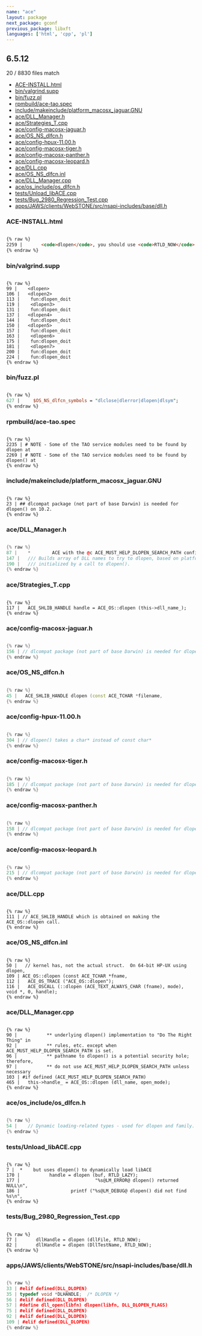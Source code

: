 ```yaml
---
name: "ace"
layout: package
next_package: gconf
previous_package: libxft
languages: ['html', 'cpp', 'pl']
---
```

## 6.5.12
20 / 8830 files match

 - [ACE-INSTALL.html](#ace-installhtml)
 - [bin/valgrind.supp](#binvalgrindsupp)
 - [bin/fuzz.pl](#binfuzzpl)
 - [rpmbuild/ace-tao.spec](#rpmbuildace-taospec)
 - [include/makeinclude/platform_macosx_jaguar.GNU](#includemakeincludeplatform_macosx_jaguargnu)
 - [ace/DLL_Manager.h](#acedll_managerh)
 - [ace/Strategies_T.cpp](#acestrategies_tcpp)
 - [ace/config-macosx-jaguar.h](#aceconfig-macosx-jaguarh)
 - [ace/OS_NS_dlfcn.h](#aceos_ns_dlfcnh)
 - [ace/config-hpux-11.00.h](#aceconfig-hpux-1100h)
 - [ace/config-macosx-tiger.h](#aceconfig-macosx-tigerh)
 - [ace/config-macosx-panther.h](#aceconfig-macosx-pantherh)
 - [ace/config-macosx-leopard.h](#aceconfig-macosx-leopardh)
 - [ace/DLL.cpp](#acedllcpp)
 - [ace/OS_NS_dlfcn.inl](#aceos_ns_dlfcninl)
 - [ace/DLL_Manager.cpp](#acedll_managercpp)
 - [ace/os_include/os_dlfcn.h](#aceos_includeos_dlfcnh)
 - [tests/Unload_libACE.cpp](#testsunload_libacecpp)
 - [tests/Bug_2980_Regression_Test.cpp](#testsbug_2980_regression_testcpp)
 - [apps/JAWS/clients/WebSTONE/src/nsapi-includes/base/dll.h](#appsjawsclientswebstonesrcnsapi-includesbasedllh)

### ACE-INSTALL.html

```html

{% raw %}
2259 |       <code>dlopen</code>, you should use <code>RTLD_NOW</code>.  The
{% endraw %}

```
### bin/valgrind.supp

```

{% raw %}
99 |    <dlopen>
106 |   <dlopen2>
113 |    fun:dlopen_doit
119 |    <dlopen3>
131 |    fun:dlopen_doit
137 |   <dlopen4>
144 |    fun:dlopen_doit
150 |   <dlopen5>
157 |    fun:dlopen_doit
163 |    <dlopen6>
175 |    fun:dlopen_doit
181 |    <dlopen7>
200 |    fun:dlopen_doit
224 |    fun:dlopen_doit
{% endraw %}

```
### bin/fuzz.pl

```pl

{% raw %}
627 |     $OS_NS_dlfcn_symbols = "dlclose|dlerror|dlopen|dlsym";
{% endraw %}

```
### rpmbuild/ace-tao.spec

```

{% raw %}
2235 | # NOTE - Some of the TAO service modules need to be found by dlopen at
2269 | # NOTE - Some of the TAO service modules need to be found by dlopen() at
{% endraw %}

```
### include/makeinclude/platform_macosx_jaguar.GNU

```

{% raw %}
23 | ## dlcompat package (not part of base Darwin) is needed for dlopen() on 10.2.
{% endraw %}

```
### ace/DLL_Manager.h

```cpp

{% raw %}
87 |    *        ACE with the @c ACE_MUST_HELP_DLOPEN_SEARCH_PATH config macro.
147 |   /// Builds array of DLL names to try to dlopen, based on platform
190 |   /// initialized by a call to dlopen().
{% endraw %}

```
### ace/Strategies_T.cpp

```

{% raw %}
117 |   ACE_SHLIB_HANDLE handle = ACE_OS::dlopen (this->dll_name_);
{% endraw %}

```
### ace/config-macosx-jaguar.h

```cpp

{% raw %}
156 | // dlcompat package (not part of base Darwin) is needed for dlopen().
{% endraw %}

```
### ace/OS_NS_dlfcn.h

```cpp

{% raw %}
45 |   ACE_SHLIB_HANDLE dlopen (const ACE_TCHAR *filename,
{% endraw %}

```
### ace/config-hpux-11.00.h

```cpp

{% raw %}
304 | // dlopen() takes a char* instead of const char*
{% endraw %}

```
### ace/config-macosx-tiger.h

```cpp

{% raw %}
185 | // dlcompat package (not part of base Darwin) is needed for dlopen().
{% endraw %}

```
### ace/config-macosx-panther.h

```cpp

{% raw %}
158 | // dlcompat package (not part of base Darwin) is needed for dlopen().
{% endraw %}

```
### ace/config-macosx-leopard.h

```cpp

{% raw %}
215 | // dlcompat package (not part of base Darwin) is needed for dlopen().
{% endraw %}

```
### ace/DLL.cpp

```

{% raw %}
111 | // ACE_SHLIB_HANDLE which is obtained on making the ACE_OS::dlopen call.
{% endraw %}

```
### ace/OS_NS_dlfcn.inl

```

{% raw %}
50 |   // kernel has, not the actual struct.  On 64-bit HP-UX using dlopen,
109 | ACE_OS::dlopen (const ACE_TCHAR *fname,
112 |   ACE_OS_TRACE ("ACE_OS::dlopen");
116 |   ACE_OSCALL (::dlopen (ACE_TEXT_ALWAYS_CHAR (fname), mode), void *, 0, handle);
{% endraw %}

```
### ace/DLL_Manager.cpp

```

{% raw %}
90 |           ** underlying dlopen() implementation to "Do The Right Thing" in
92 |           ** rules, etc. except when ACE_MUST_HELP_DLOPEN_SEARCH_PATH is set.
96 |           ** pathname to dlopen() is a potential security hole; therefore,
97 |           ** do not use ACE_MUST_HELP_DLOPEN_SEARCH_PATH unless necessary
103 | #if defined (ACE_MUST_HELP_DLOPEN_SEARCH_PATH)
465 |   this->handle_ = ACE_OS::dlopen (dll_name, open_mode);
{% endraw %}

```
### ace/os_include/os_dlfcn.h

```cpp

{% raw %}
54 |    // Dynamic loading-related types - used for dlopen and family.
{% endraw %}

```
### tests/Unload_libACE.cpp

```

{% raw %}
7 |  *    but uses dlopen() to dynamically load libACE
170 |           handle = dlopen (buf, RTLD_LAZY);
177 |                            "%s@LM_ERROR@ dlopen() returned NULL\n",
186 |                   printf ("%s@LM_DEBUG@ dlopen() did not find %s\n",
{% endraw %}

```
### tests/Bug_2980_Regression_Test.cpp

```

{% raw %}
77 |       dllHandle = dlopen (dllFile, RTLD_NOW);
82 |       dllHandle = dlopen (DllTestName, RTLD_NOW);
{% endraw %}

```
### apps/JAWS/clients/WebSTONE/src/nsapi-includes/base/dll.h

```cpp

{% raw %}
33 | #elif defined(DLL_DLOPEN)
35 | typedef void *DLHANDLE;  /* DLOPEN */
56 | #elif defined(DLL_DLOPEN)
57 | #define dll_open(libfn) dlopen(libfn, DLL_DLOPEN_FLAGS)
75 | #elif defined(DLL_DLOPEN)
92 | #elif defined(DLL_DLOPEN)
109 | #elif defined(DLL_DLOPEN)
{% endraw %}

```